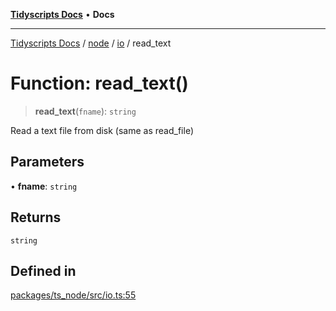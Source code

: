 [**Tidyscripts Docs**](../../../../../README.md) • **Docs**

***

[Tidyscripts Docs](../../../../../globals.md) / [node](../../../README.md) / [io](../README.md) / read\_text

# Function: read\_text()

> **read\_text**(`fname`): `string`

Read a text file from disk (same as read_file)

## Parameters

• **fname**: `string`

## Returns

`string`

## Defined in

[packages/ts\_node/src/io.ts:55](https://github.com/sheunaluko/tidyscripts/blob/master/packages/ts_node/src/io.ts#L55)
